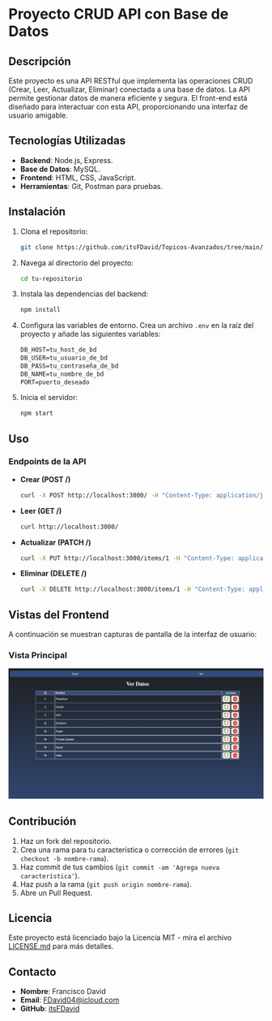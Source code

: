 # Proyecto CRUD API con Base de Datos

## Descripción

Este proyecto es una API RESTful que implementa las operaciones CRUD (Crear, Leer, Actualizar, Eliminar) conectada a una base de datos. La API permite gestionar datos de manera eficiente y segura. El front-end está diseñado para interactuar con esta API, proporcionando una interfaz de usuario amigable.

## Tecnologías Utilizadas

- **Backend**: Node.js, Express.
- **Base de Datos**: MySQL.
- **Frontend**: HTML, CSS, JavaScript.
- **Herramientas**: Git, Postman para pruebas.

## Instalación

1. Clona el repositorio:
    ```bash
    git clone https://github.com/itsFDavid/Topicos-Avanzados/tree/main/nodeJs/API
    ```
2. Navega al directorio del proyecto:
    ```bash
    cd tu-repositorio
    ```
3. Instala las dependencias del backend:
    ```bash
    npm install
    ```
4. Configura las variables de entorno. Crea un archivo `.env` en la raíz del proyecto y añade las siguientes variables:
    ```env
    DB_HOST=tu_host_de_bd
    DB_USER=tu_usuario_de_bd
    DB_PASS=tu_contraseña_de_bd
    DB_NAME=tu_nombre_de_bd
    PORT=puerto_deseado
    ```
5. Inicia el servidor:
    ```bash
    npm start
    ```

## Uso

### Endpoints de la API

- **Crear (POST /)**
    ```bash
    curl -X POST http://localhost:3000/ -H "Content-Type: application/json" -d '{"nombre": "Juan"}'
    ```

- **Leer (GET /)**
    ```bash
    curl http://localhost:3000/
    ```

- **Actualizar (PATCH /)**
    ```bash
    curl -X PUT http://localhost:3000/items/1 -H "Content-Type: application/json" -d '{"nombre": "David", "id": 1}'
    ```

- **Eliminar (DELETE /)**
    ```bash
    curl -X DELETE http://localhost:3000/items/1 -H "Content-Type: application/json" -d '{"id": 1}'
    ```

## Vistas del Frontend

A continuación se muestran capturas de pantalla de la interfaz de usuario:

### Vista Principal
![Vista Principal](imgProject/pageIndex.png)


## Contribución

1. Haz un fork del repositorio.
2. Crea una rama para tu característica o corrección de errores (`git checkout -b nombre-rama`).
3. Haz commit de tus cambios (`git commit -am 'Agrega nueva característica'`).
4. Haz push a la rama (`git push origin nombre-rama`).
5. Abre un Pull Request.

## Licencia

Este proyecto está licenciado bajo la Licencia MIT - mira el archivo [LICENSE.md](LICENSE.md) para más detalles.

## Contacto

- **Nombre**: Francisco David
- **Email**: FDavid04@icloud.com
- **GitHub**: [itsFDavid](https://github.com/itsFDavid)

